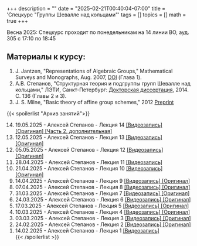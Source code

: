 +++
description = ""
date = "2025-02-21T00:40:04-07:00"
title = 'Спецкурс "Группы Шевалле над кольцами"'
tags = []
topics = []
math = true
+++

Весна 2025:
Спецкурс проходит по понедельникам на 14 линии ВО, ауд. 305 с 17:10 по 18:45

## Материалы к курсу:

1. J. Jantzen, "Representations of Algebraic Groups," Mathematical Surveys and Monographs, Aug. 2007, [DOI](https://doi.org/10.1090/surv/107) (Глава 1).
2. А.В. Степанов, "Структурная теория и подгруппы групп Шевалле над кольцами," ЛЭТИ, Санкт-Петербург: [Докторская диссертация](http://alexei.stepanov.spb.ru/papers/StepanovDiss.pdf), 2014. С. 136 (Главы 2 и 3).
3.  J. S. Milne, "Basic theory of affine group schemes," 2012 [Preprint](http://www.jmilne.org/math/CourseNotes/AGS.pdf)

{{< spoilerlist "Архив занятий">}}<ol reversed>
  <li>19.05.2025 - Алексей Степанов - Лекция 14
    <a href="https://disk.yandex.ru/d/knoQ44wLmGDwwQ/2024-2025%20%D1%83%D1%87%D0%B5%D0%B1%D0%BD%D1%8B%D0%B9%20%D0%B3%D0%BE%D0%B4%20(%D0%B2%D0%B5%D1%81%D0%B5%D0%BD%D0%BD%D0%B8%D0%B9%20%D1%81%D0%B5%D0%BC%D0%B5%D1%81%D1%82%D1%80)/%D0%A1%D0%BF%D0%B5%D1%86%D0%BA%D1%83%D1%80%D1%81%D1%8B/%D0%93%D1%80%D1%83%D0%BF%D0%BF%D1%8B%20%D0%A8%D0%B5%D0%B2%D0%B0%D0%BB%D0%BB%D0%B5%20%D0%BD%D0%B0%D0%B4%20%D0%BA%D0%BE%D0%BB%D1%8C%D1%86%D0%B0%D0%BC%D0%B8/2025-05-19_17-21-49.mp4">
        [Видеозапись]
    </a>
    <a href="https://leodrive.mooo.com/share/L0tJvGrK">
        [Оригинал]
    </a> 
    <a href="https://leodrive.mooo.com/share/uFK7Omf9">
        [Часть 2, дополнительная]
    </a>
    </li>
  <li>12.05.2025 - Алексей Степанов - Лекция 13
    <a href="https://disk.yandex.ru/d/knoQ44wLmGDwwQ/2024-2025%20%D1%83%D1%87%D0%B5%D0%B1%D0%BD%D1%8B%D0%B9%20%D0%B3%D0%BE%D0%B4%20(%D0%B2%D0%B5%D1%81%D0%B5%D0%BD%D0%BD%D0%B8%D0%B9%20%D1%81%D0%B5%D0%BC%D0%B5%D1%81%D1%82%D1%80)/%D0%A1%D0%BF%D0%B5%D1%86%D0%BA%D1%83%D1%80%D1%81%D1%8B/%D0%93%D1%80%D1%83%D0%BF%D0%BF%D1%8B%20%D0%A8%D0%B5%D0%B2%D0%B0%D0%BB%D0%BB%D0%B5%20%D0%BD%D0%B0%D0%B4%20%D0%BA%D0%BE%D0%BB%D1%8C%D1%86%D0%B0%D0%BC%D0%B8/2025-05-12_17-24-13.mp4">
        [Видеозапись]
    </a>
    <a href="https://leodrive.mooo.com/share/L0tJvGrK">
        [Оригинал]
    </a> 
    </li>
  <li>05.05.2025 - Алексей Степанов - Лекция 12
    <a href="https://disk.yandex.ru/d/knoQ44wLmGDwwQ/2024-2025%20%D1%83%D1%87%D0%B5%D0%B1%D0%BD%D1%8B%D0%B9%20%D0%B3%D0%BE%D0%B4%20(%D0%B2%D0%B5%D1%81%D0%B5%D0%BD%D0%BD%D0%B8%D0%B9%20%D1%81%D0%B5%D0%BC%D0%B5%D1%81%D1%82%D1%80)/%D0%A1%D0%BF%D0%B5%D1%86%D0%BA%D1%83%D1%80%D1%81%D1%8B/%D0%93%D1%80%D1%83%D0%BF%D0%BF%D1%8B%20%D0%A8%D0%B5%D0%B2%D0%B0%D0%BB%D0%BB%D0%B5%20%D0%BD%D0%B0%D0%B4%20%D0%BA%D0%BE%D0%BB%D1%8C%D1%86%D0%B0%D0%BC%D0%B8/2025-05-05_17-13-16.mp4">
        [Видеозапись]
    </a>
    <a href="https://leodrive.mooo.com/share/BCDGsJIL">
        [Оригинал]
    </a> 
    </li>
  <li>28.04.2025 - Алексей Степанов - Лекция 11
    <a href="https://leodrive.mooo.com/share/5VkAMK-f">
        [Видеозапись]
    </a>
    </li>
  <li>21.04.2025 - Алексей Степанов - Лекция 10
    <a href="https://disk.yandex.ru/d/knoQ44wLmGDwwQ/2024-2025%20%D1%83%D1%87%D0%B5%D0%B1%D0%BD%D1%8B%D0%B9%20%D0%B3%D0%BE%D0%B4%20(%D0%B2%D0%B5%D1%81%D0%B5%D0%BD%D0%BD%D0%B8%D0%B9%20%D1%81%D0%B5%D0%BC%D0%B5%D1%81%D1%82%D1%80)/%D0%A1%D0%BF%D0%B5%D1%86%D0%BA%D1%83%D1%80%D1%81%D1%8B/%D0%93%D1%80%D1%83%D0%BF%D0%BF%D1%8B%20%D0%A8%D0%B5%D0%B2%D0%B0%D0%BB%D0%BB%D0%B5%20%D0%BD%D0%B0%D0%B4%20%D0%BA%D0%BE%D0%BB%D1%8C%D1%86%D0%B0%D0%BC%D0%B8/2025-04-21_17-20-22.mp4">
        [Видеозапись]
    </a>
    <a href="https://leodrive.mooo.com/share/8YAjrVF4">
        [Оригинал]
    </a> 
    </li>
  <li>14.04.2025 - Алексей Степанов - Лекция 9
    <a href="https://disk.yandex.ru/d/knoQ44wLmGDwwQ/2024-2025%20%D1%83%D1%87%D0%B5%D0%B1%D0%BD%D1%8B%D0%B9%20%D0%B3%D0%BE%D0%B4%20(%D0%B2%D0%B5%D1%81%D0%B5%D0%BD%D0%BD%D0%B8%D0%B9%20%D1%81%D0%B5%D0%BC%D0%B5%D1%81%D1%82%D1%80)/%D0%A1%D0%BF%D0%B5%D1%86%D0%BA%D1%83%D1%80%D1%81%D1%8B/%D0%93%D1%80%D1%83%D0%BF%D0%BF%D1%8B%20%D0%A8%D0%B5%D0%B2%D0%B0%D0%BB%D0%BB%D0%B5%20%D0%BD%D0%B0%D0%B4%20%D0%BA%D0%BE%D0%BB%D1%8C%D1%86%D0%B0%D0%BC%D0%B8/2025-04-14_17-14-13.mp4">
        [Видеозапись]
    </a>
    <a href="https://leodrive.mooo.com/share/3dIqZhGB">
        [Оригинал]
    </a> 
    </li>
  <li>07.04.2025 - Алексей Степанов - Лекция 8
    <a href="https://disk.yandex.ru/d/knoQ44wLmGDwwQ/2024-2025%20%D1%83%D1%87%D0%B5%D0%B1%D0%BD%D1%8B%D0%B9%20%D0%B3%D0%BE%D0%B4%20(%D0%B2%D0%B5%D1%81%D0%B5%D0%BD%D0%BD%D0%B8%D0%B9%20%D1%81%D0%B5%D0%BC%D0%B5%D1%81%D1%82%D1%80)/%D0%A1%D0%BF%D0%B5%D1%86%D0%BA%D1%83%D1%80%D1%81%D1%8B/%D0%93%D1%80%D1%83%D0%BF%D0%BF%D1%8B%20%D0%A8%D0%B5%D0%B2%D0%B0%D0%BB%D0%BB%D0%B5%20%D0%BD%D0%B0%D0%B4%20%D0%BA%D0%BE%D0%BB%D1%8C%D1%86%D0%B0%D0%BC%D0%B8/2025-04-07_17-16-16.mp4">
        [Видеозапись]
    </a>
    <a href="https://leodrive.mooo.com/share/IWeeJqFy">
        [Оригинал]
    </a> 
    </li>
  <li>31.03.2025 - Алексей Степанов - Лекция 7
    <a href="https://disk.yandex.ru/d/knoQ44wLmGDwwQ/2024-2025%20%D1%83%D1%87%D0%B5%D0%B1%D0%BD%D1%8B%D0%B9%20%D0%B3%D0%BE%D0%B4%20(%D0%B2%D0%B5%D1%81%D0%B5%D0%BD%D0%BD%D0%B8%D0%B9%20%D1%81%D0%B5%D0%BC%D0%B5%D1%81%D1%82%D1%80)/%D0%A1%D0%BF%D0%B5%D1%86%D0%BA%D1%83%D1%80%D1%81%D1%8B/%D0%93%D1%80%D1%83%D0%BF%D0%BF%D1%8B%20%D0%A8%D0%B5%D0%B2%D0%B0%D0%BB%D0%BB%D0%B5%20%D0%BD%D0%B0%D0%B4%20%D0%BA%D0%BE%D0%BB%D1%8C%D1%86%D0%B0%D0%BC%D0%B8/2025-03-31_17-11-35.mp4">
        [Видеозапись]
    </a>
    <a href="https://leodrive.mooo.com/share/PsUBun57">
        [Оригинал]
    </a> 
    </li>
  <li>24.03.2025 - Алексей Степанов - Лекция 6
    <a href="https://disk.yandex.ru/d/knoQ44wLmGDwwQ/2024-2025%20%D1%83%D1%87%D0%B5%D0%B1%D0%BD%D1%8B%D0%B9%20%D0%B3%D0%BE%D0%B4%20(%D0%B2%D0%B5%D1%81%D0%B5%D0%BD%D0%BD%D0%B8%D0%B9%20%D1%81%D0%B5%D0%BC%D0%B5%D1%81%D1%82%D1%80)/%D0%A1%D0%BF%D0%B5%D1%86%D0%BA%D1%83%D1%80%D1%81%D1%8B/%D0%93%D1%80%D1%83%D0%BF%D0%BF%D1%8B%20%D0%A8%D0%B5%D0%B2%D0%B0%D0%BB%D0%BB%D0%B5%20%D0%BD%D0%B0%D0%B4%20%D0%BA%D0%BE%D0%BB%D1%8C%D1%86%D0%B0%D0%BC%D0%B8/2025-02-24_17-13-26.mp4">
        [Видеозапись]
    </a>
    <a href="https://leodrive.mooo.com/share/y4ISFC00">
        [Оригинал]
    </a> 
    </li>
  <li>17.03.2025 - Алексей Степанов - Лекция 5
    <a href="https://disk.yandex.ru/d/knoQ44wLmGDwwQ/2024-2025%20%D1%83%D1%87%D0%B5%D0%B1%D0%BD%D1%8B%D0%B9%20%D0%B3%D0%BE%D0%B4%20(%D0%B2%D0%B5%D1%81%D0%B5%D0%BD%D0%BD%D0%B8%D0%B9%20%D1%81%D0%B5%D0%BC%D0%B5%D1%81%D1%82%D1%80)/%D0%A1%D0%BF%D0%B5%D1%86%D0%BA%D1%83%D1%80%D1%81%D1%8B/%D0%93%D1%80%D1%83%D0%BF%D0%BF%D1%8B%20%D0%A8%D0%B5%D0%B2%D0%B0%D0%BB%D0%BB%D0%B5%20%D0%BD%D0%B0%D0%B4%20%D0%BA%D0%BE%D0%BB%D1%8C%D1%86%D0%B0%D0%BC%D0%B8/22025-03-17_17-26-10.mp4">
        [Видеозапись]
    </a>
    <a href="https://leodrive.mooo.com/share/f1xNITzS">
        [Оригинал]
    </a> 
    </li>
  <li>10.03.2025 - Алексей Степанов - Лекция 4
    <a href="https://disk.yandex.ru/d/knoQ44wLmGDwwQ/2024-2025%20%D1%83%D1%87%D0%B5%D0%B1%D0%BD%D1%8B%D0%B9%20%D0%B3%D0%BE%D0%B4%20(%D0%B2%D0%B5%D1%81%D0%B5%D0%BD%D0%BD%D0%B8%D0%B9%20%D1%81%D0%B5%D0%BC%D0%B5%D1%81%D1%82%D1%80)/%D0%A1%D0%BF%D0%B5%D1%86%D0%BA%D1%83%D1%80%D1%81%D1%8B/%D0%93%D1%80%D1%83%D0%BF%D0%BF%D1%8B%20%D0%A8%D0%B5%D0%B2%D0%B0%D0%BB%D0%BB%D0%B5%20%D0%BD%D0%B0%D0%B4%20%D0%BA%D0%BE%D0%BB%D1%8C%D1%86%D0%B0%D0%BC%D0%B8/2025-03-10_17-17-19.mp4">
        [Видеозапись]
    </a>
    <a href="https://leodrive.mooo.com/share/hO8tby6N">
        [Оригинал]
    </a> 
    </li>
  <li>03.03.2025 - Алексей Степанов - Лекция 3
    <a href="https://disk.yandex.ru/d/knoQ44wLmGDwwQ/2024-2025%20%D1%83%D1%87%D0%B5%D0%B1%D0%BD%D1%8B%D0%B9%20%D0%B3%D0%BE%D0%B4%20(%D0%B2%D0%B5%D1%81%D0%B5%D0%BD%D0%BD%D0%B8%D0%B9%20%D1%81%D0%B5%D0%BC%D0%B5%D1%81%D1%82%D1%80)/%D0%A1%D0%BF%D0%B5%D1%86%D0%BA%D1%83%D1%80%D1%81%D1%8B/%D0%93%D1%80%D1%83%D0%BF%D0%BF%D1%8B%20%D0%A8%D0%B5%D0%B2%D0%B0%D0%BB%D0%BB%D0%B5%20%D0%BD%D0%B0%D0%B4%20%D0%BA%D0%BE%D0%BB%D1%8C%D1%86%D0%B0%D0%BC%D0%B8/2025-03-03_17-17-51.mp4">
        [Видеозапись]
    </a>
    <a href="https://leodrive.mooo.com/share/sSWFEA5I">
        [Оригинал]
    </a> 
    </li>
  <li>24.02.2025 - Алексей Степанов - Лекция 2
    <a href="https://disk.yandex.ru/d/knoQ44wLmGDwwQ/2024-2025%20%D1%83%D1%87%D0%B5%D0%B1%D0%BD%D1%8B%D0%B9%20%D0%B3%D0%BE%D0%B4%20(%D0%B2%D0%B5%D1%81%D0%B5%D0%BD%D0%BD%D0%B8%D0%B9%20%D1%81%D0%B5%D0%BC%D0%B5%D1%81%D1%82%D1%80)/%D0%A1%D0%BF%D0%B5%D1%86%D0%BA%D1%83%D1%80%D1%81%D1%8B/%D0%93%D1%80%D1%83%D0%BF%D0%BF%D1%8B%20%D0%A8%D0%B5%D0%B2%D0%B0%D0%BB%D0%BB%D0%B5%20%D0%BD%D0%B0%D0%B4%20%D0%BA%D0%BE%D0%BB%D1%8C%D1%86%D0%B0%D0%BC%D0%B8/2025-02-24_17-13-26.mp4">
        [Видеозапись]
    </a>
    <a href="https://leodrive.mooo.com/share/EXiir6je">
        [Оригинал]
    </a>     
      </li>
  <li>14.02.2025 - Алексей Степанов - Лекция 1
    <a href="https://disk.yandex.ru/d/knoQ44wLmGDwwQ/2024-2025%20%D1%83%D1%87%D0%B5%D0%B1%D0%BD%D1%8B%D0%B9%20%D0%B3%D0%BE%D0%B4%20(%D0%B2%D0%B5%D1%81%D0%B5%D0%BD%D0%BD%D0%B8%D0%B9%20%D1%81%D0%B5%D0%BC%D0%B5%D1%81%D1%82%D1%80)/%D0%A1%D0%BF%D0%B5%D1%86%D0%BA%D1%83%D1%80%D1%81%D1%8B/%D0%93%D1%80%D1%83%D0%BF%D0%BF%D1%8B%20%D0%A8%D0%B5%D0%B2%D0%B0%D0%BB%D0%BB%D0%B5%20%D0%BD%D0%B0%D0%B4%20%D0%BA%D0%BE%D0%BB%D1%8C%D1%86%D0%B0%D0%BC%D0%B8/M2025-02-14_134256_1h38m_101.mp4">
        [Видеозапись]
    </a></li>
{{< /spoilerlist >}}